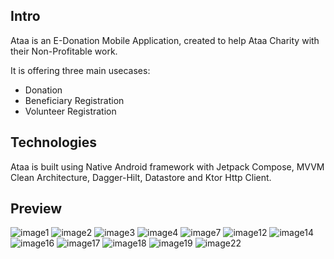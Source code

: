 ## Intro
Ataa is an E-Donation Mobile Application, created to help Ataa Charity with their Non-Profitable work.

It is offering three main usecases:
* Donation
* Beneficiary Registration
* Volunteer Registration

## Technologies
Ataa is built using Native Android framework with Jetpack Compose, MVVM Clean Architecture, Dagger-Hilt, Datastore and Ktor Http Client.

## Preview
![image1](https://user-images.githubusercontent.com/57716361/187018761-9ef4ec4f-44d7-44d0-9357-6fd2b15fc99c.png)
![image2](https://user-images.githubusercontent.com/57716361/187018911-3592a5f1-faa8-476f-b13c-75ae1860891f.png)
![image3](https://user-images.githubusercontent.com/57716361/187018762-137c4d84-3aeb-4fee-8770-f52ebba7047c.png)
![image4](https://user-images.githubusercontent.com/57716361/187018764-69d24d0a-25f8-42c4-bd52-03fb07c9cfa6.png)
![image7](https://user-images.githubusercontent.com/57716361/187018765-1eca4cef-9d2e-4402-afb2-7588410b6792.png)
![image12](https://user-images.githubusercontent.com/57716361/187018766-805a9807-4d81-4baa-b068-3e218b04ca5f.png)
![image14](https://user-images.githubusercontent.com/57716361/187018767-2d3ea278-a75f-4454-94dc-1c23fd59a7bd.png)
![image16](https://user-images.githubusercontent.com/57716361/187018820-b5e6f43f-a93d-4dc5-9d74-855d4703d0ee.png)
![image17](https://user-images.githubusercontent.com/57716361/187018769-45ec678b-ff13-4fa7-a6b0-4465cdc3f400.png)
![image18](https://user-images.githubusercontent.com/57716361/187018825-1982bfc9-58d9-4533-953e-fb4d239bb2ef.png)
![image19](https://user-images.githubusercontent.com/57716361/187018770-fb468349-2a6f-4aa1-81d3-34319d937b0a.png)
![image22](https://user-images.githubusercontent.com/57716361/187018772-4b931bef-100f-4aae-8ce1-09eeb51e53af.png)
